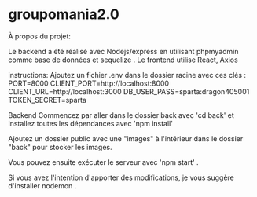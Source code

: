 # groupomania2.0

À propos du projet:

Le backend a été réalisé avec Nodejs/express en utilisant phpmyadmin comme base de données et sequelize .
Le frontend utilise React, Axios

instructions:
Ajoutez un fichier .env dans le dossier racine avec ces clés :
PORT=8000
CLIENT_PORT=http://localhost:8000
CLIENT_URL=http://localhost:3000
DB_USER_PASS=sparta:dragon405001
TOKEN_SECRET=sparta

Backend
Commencez par aller dans le dossier back avec 'cd back' et installez toutes les dépendances avec 'npm install'

Ajoutez un dossier public avec une "images" à l'intérieur dans le dossier "back" pour stocker les images.

Vous pouvez ensuite exécuter le serveur avec 'npm start' .

Si vous avez l'intention d'apporter des modifications, je vous suggère d'installer nodemon .
